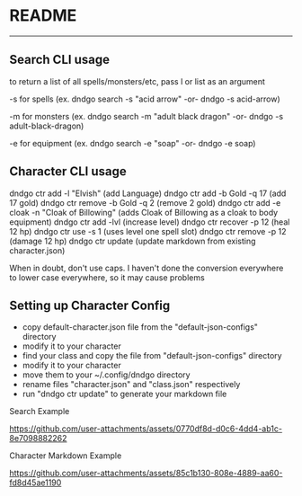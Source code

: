 # README 
---

## Search CLI usage
to return a list of all spells/monsters/etc, pass l or list as an argument

-s for spells (ex. dndgo search -s "acid arrow" -or- dndgo -s acid-arrow)

-m for monsters (ex. dndgo search -m "adult black dragon" -or- dndgo -s adult-black-dragon)

-e for equipment (ex. dndgo search -e "soap" -or- dndgo -e soap)

## Character CLI usage
dndgo ctr add -l "Elvish" (add Language)
dndgo ctr add -b Gold -q 17 (add 17 gold)
dndgo ctr remove -b Gold -q 2 (remove 2 gold)
dndgo ctr add -e cloak -n "Cloak of Billowing" (adds Cloak of Billowing as a cloak to body equipment)
dndgo ctr add -lvl (increase level)
dndgo ctr recover -p 12 (heal 12 hp)
dndgo ctr use -s 1 (uses level one spell slot)
dndgo ctr remove -p 12 (damage 12 hp)
dndgo ctr update (update markdown from existing character.json)

When in doubt, don't use caps. I haven't done the conversion everywhere to lower case everywhere, so it may cause problems

## Setting up Character Config
- copy default-character.json file from the "default-json-configs" directory
- modify it to your character
- find your class and copy the file from "default-json-configs" directory
- modify it to your character
- move them to your ~/.config/dndgo directory
- rename files "character.json" and "class.json" respectively
- run "dndgo ctr update" to generate your markdown file

Search Example

https://github.com/user-attachments/assets/0770df8d-d0c6-4dd4-ab1c-8e7098882262

Character Markdown Example

https://github.com/user-attachments/assets/85c1b130-808e-4889-aa60-fd8d45ae1190


